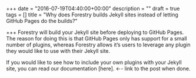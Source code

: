 +++
date = "2016-07-19T04:40:00+00:00"
description = ""
draft = true
tags = []
title = "Why does Forestry builds Jekyll sites instead of letting GitHub Pages do the builds?"

+++
Forestry will build your Jekyll site before deploying to GitHub Pages. The reason for doing this is that GitHub Pages only has support for a small number of plugins, whereas Forestry allows it’s users to leverage any plugin they would like to use with their Jekyll site. 

If you would like to see how to include your own plugins with your Jekyll site, you can read our documentation [here]. ←- link to the post when done.
